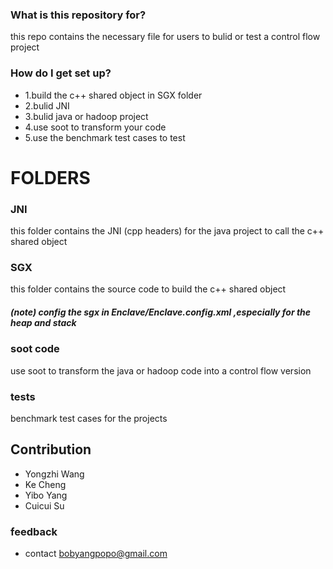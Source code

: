 

### What is this repository for?  
this repo contains the necessary file for users to bulid or test a control flow project

### How do I get set up?  

* 1.build the c++ shared object in SGX folder
* 2.bulid JNI
* 3.bulid java or hadoop project
* 4.use soot to transform your code
* 5.use the benchmark test cases to test

# FOLDERS  
### JNI  
this folder contains the JNI (cpp headers) for the java project to call the c++ shared object

### SGX  
this folder contains the source code to build the c++ shared object
##### (note) config the sgx in Enclave/Enclave.config.xml ,especially for the heap and stack

### soot code  
use soot to transform the java or hadoop code into a control flow version

### tests  
benchmark test cases for the projects

## Contribution  

* Yongzhi Wang
* Ke Cheng
* Yibo Yang
* Cuicui Su

### feedback  

* contact bobyangpopo@gmail.com  
